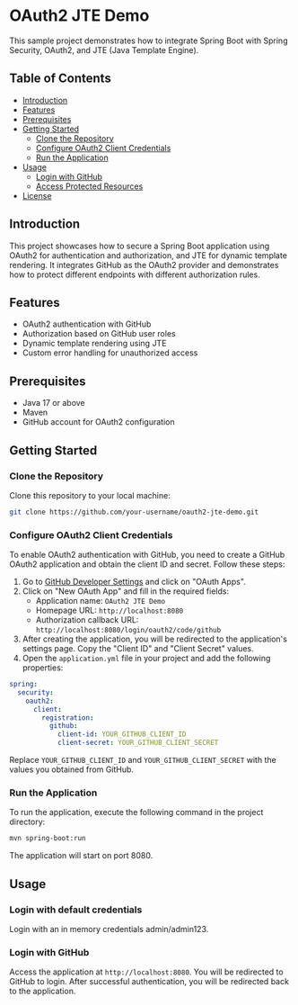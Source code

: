 
# OAuth2 JTE Demo

This sample project demonstrates how to integrate Spring Boot with Spring Security, OAuth2, and JTE (Java Template Engine).

## Table of Contents

- [Introduction](#introduction)
- [Features](#features)
- [Prerequisites](#prerequisites)
- [Getting Started](#getting-started)
    - [Clone the Repository](#clone-the-repository)
    - [Configure OAuth2 Client Credentials](#configure-oauth2-client-credentials)
    - [Run the Application](#run-the-application)
- [Usage](#usage)
    - [Login with GitHub](#login-with-github)
    - [Access Protected Resources](#access-protected-resources)
- [License](#license)

## Introduction

This project showcases how to secure a Spring Boot application using OAuth2 for authentication and authorization, and JTE for dynamic template rendering. It integrates GitHub as the OAuth2 provider and demonstrates how to protect different endpoints with different authorization rules.

## Features

- OAuth2 authentication with GitHub
- Authorization based on GitHub user roles
- Dynamic template rendering using JTE
- Custom error handling for unauthorized access

## Prerequisites

- Java 17 or above
- Maven
- GitHub account for OAuth2 configuration

## Getting Started

### Clone the Repository

Clone this repository to your local machine:

```bash
git clone https://github.com/your-username/oauth2-jte-demo.git
```

### Configure OAuth2 Client Credentials

To enable OAuth2 authentication with GitHub, you need to create a GitHub OAuth2 application and obtain the client ID and secret. Follow these steps:

1. Go to [GitHub Developer Settings](https://github.com/settings/developers) and click on "OAuth Apps".
2. Click on "New OAuth App" and fill in the required fields:
    - Application name: `OAuth2 JTE Demo`
    - Homepage URL: `http://localhost:8080`
    - Authorization callback URL: `http://localhost:8080/login/oauth2/code/github`
3. After creating the application, you will be redirected to the application's settings page. Copy the "Client ID" and "Client Secret" values.
4. Open the `application.yml` file in your project and add the following properties:

```yaml
spring:
  security:
    oauth2:
      client:
        registration:
          github:
            client-id: YOUR_GITHUB_CLIENT_ID
            client-secret: YOUR_GITHUB_CLIENT_SECRET
```

Replace `YOUR_GITHUB_CLIENT_ID` and `YOUR_GITHUB_CLIENT_SECRET` with the values you obtained from GitHub.

### Run the Application

To run the application, execute the following command in the project directory:

```bash
mvn spring-boot:run
```

The application will start on port 8080.

## Usage
### Login with default credentials

Login with an in memory credentials admin/admin123.
### Login with GitHub

Access the application at `http://localhost:8080`. You will be redirected to GitHub to login. After successful authentication, you will be redirected back to the application.
